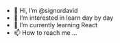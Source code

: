- 👋 Hi, I’m @signordavid
- 👀 I’m interested in learn day by day
- 🌱 I’m currently learning React
- 📫 How to reach me ...

<!---
signordavid/signordavid is a ✨ special ✨ repository because its `README.md` (this file) appears on your GitHub profile.
You can click the Preview link to take a look at your changes.
--->
